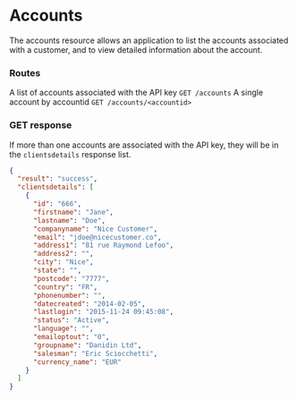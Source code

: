 # Accounts

The accounts resource allows an application to list the accounts associated with a customer, and to view detailed information about the account. 

### Routes
A list of accounts associated with the API key
``GET /accounts``
A single account by accountid
``GET /accounts/<accountid>``

### GET response
If more than one accounts are associated with the API key, they will be in the `clientsdetails` response list. 
```json
{
  "result": "success",
  "clientsdetails": [
    {
      "id": "666",
      "firstname": "Jane",
      "lastname": "Doe",
      "companyname": "Nice Customer",
      "email": "jdoe@nicecustomer.co",
      "address1": "81 rue Raymond Lefoo",
      "address2": "",
      "city": "Nice",
      "state": "",
      "postcode": "7777",
      "country": "FR",
      "phonenumber": "",
      "datecreated": "2014-02-05",
      "lastlogin": "2015-11-24 09:45:08",
      "status": "Active",
      "language": "",
      "emailoptout": "0",
      "groupname": "Danidin Ltd",
      "salesman": "Eric Sciocchetti",
      "currency_name": "EUR"
    }
  ]
}
```